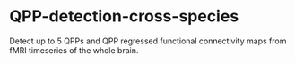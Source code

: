 # QPP-detection-cross-species
Detect up to 5 QPPs and QPP regressed functional connectivity maps from fMRI timeseries of the whole brain.
